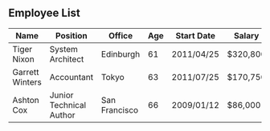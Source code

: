 <!DOCTYPE html>
<html lang="en">
<head>
  <meta charset="UTF-8">
  <meta name="viewport" content="width=device-width, initial-scale=1.0">
  <title>Bootstrap DataTable Example</title>

  <!-- Bootstrap 5 CSS -->
  <link href="https://cdn.jsdelivr.net/npm/bootstrap@5.3.3/dist/css/bootstrap.min.css" rel="stylesheet">

  <!-- DataTables CSS for Bootstrap 5 -->
  <link rel="stylesheet" href="https://cdn.datatables.net/1.13.6/css/dataTables.bootstrap5.min.css">

  <!-- jQuery (required for DataTables) -->
  <script src="https://code.jquery.com/jquery-3.7.1.min.js"></script>

  <!-- Bootstrap 5 JS Bundle -->
  <script src="https://cdn.jsdelivr.net/npm/bootstrap@5.3.3/dist/js/bootstrap.bundle.min.js"></script>

  <!-- DataTables JS -->
  <script src="https://cdn.datatables.net/1.13.6/js/jquery.dataTables.min.js"></script>
  <script src="https://cdn.datatables.net/1.13.6/js/dataTables.bootstrap5.min.js"></script>
</head>
<body class="bg-light">

<div class="container mt-5">
  <h2 class="mb-4 text-center">Employee List</h2>
  <table id="myTable" class="table table-striped table-bordered">
    <thead class="table-dark">
      <tr>
        <th>Name</th>
        <th>Position</th>
        <th>Office</th>
        <th>Age</th>
        <th>Start Date</th>
        <th>Salary</th>
      </tr>
    </thead>
    <tbody>
      <tr>
        <td>Tiger Nixon</td>
        <td>System Architect</td>
        <td>Edinburgh</td>
        <td>61</td>
        <td>2011/04/25</td>
        <td>$320,800</td>
      </tr>
      <tr>
        <td>Garrett Winters</td>
        <td>Accountant</td>
        <td>Tokyo</td>
        <td>63</td>
        <td>2011/07/25</td>
        <td>$170,750</td>
      </tr>
      <tr>
        <td>Ashton Cox</td>
        <td>Junior Technical Author</td>
        <td>San Francisco</td>
        <td>66</td>
        <td>2009/01/12</td>
        <td>$86,000</td>
      </tr>
      <!-- Add more rows as needed -->
    </tbody>
  </table>
</div>

<script>
  $(document).ready(function () {
    $('#myTable').DataTable({
      responsive: true
    });
  });
</script>

</body>
</html>

